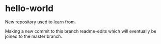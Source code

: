 # hello-world
New repository used to learn from.

Making a new commit to this branch readme-edits which will eventually be joined to the master branch.

